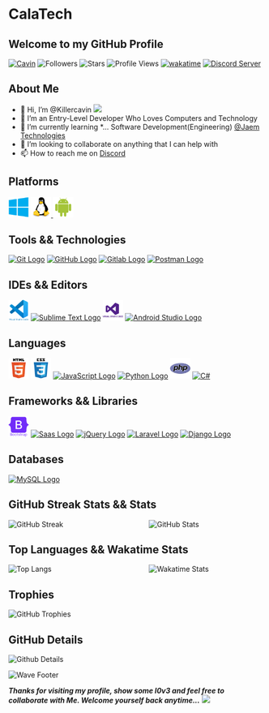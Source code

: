 <!-- Killercavin@CalaTech -->

# CalaTech

## Welcome to my GitHub Profile

[![Cavin](https://img.shields.io/badge/Cavin-<COLOR>.svg)](https://shields.io/)
![Followers](https://img.shields.io/github/followers/Killercavin?label=Follow&style=social&style=plastic)
![Stars](https://img.shields.io/github/stars/Killercavin?affiliations=OWNER%2CCOLLABORATOR&style=social&style=plastic&color=gold)
![Profile Views](https://komarev.com/ghpvc/?username=Killercavin&color=green&style=plastic)
[![wakatime](https://wakatime.com/badge/user/0a629113-4a07-4f00-baa2-ec03ce250a02.svg?style=plastic)](https://wakatime.com/@0a629113-4a07-4f00-baa2-ec03ce250a02)
[![Discord Server](https://img.shields.io/discord/950481728068263976?color=blueviolet&logo=Discord&style=plastic)](https://discord.gg/GnrKuFSaUC)

## About Me

- 👋 Hi, I’m @Killercavin <img src="https://emojis.slackmojis.com/emojis/images/1588315024/8823/hyperkitty.gif?1588315024" width="25"></h3>
- 👀 I’m an Entry-Level Developer Who Loves Computers and Technology
- 🌱 I’m currently learning *... Software Development(Engineering) [@Jaem Technologies](https://jaemtechnologies.com/)
- 💞️ I’m looking to collaborate on anything that I can help with
- 📫 How to reach me on [Discord](https://discordapp.com/users/Killercavin)

## Platforms

<a href="https://www.microsoft.com/en-us/windows" target="_blank"><img src="https://raw.githubusercontent.com/devicons/devicon/master/icons/windows8/windows8-original.svg" alt="Windows Logo" width="40" height="40"></a>
<a href="https://www.linux.org/" target="_blank"><img src="https://raw.githubusercontent.com/devicons/devicon/master/icons/linux/linux-original.svg" alt="Linux Logo" width="40" height="40">
<a href="https://www.android.com/" target="_blank"><img src="https://raw.githubusercontent.com/devicons/devicon/master/icons/android/android-original.svg" alt="Android Logo" width="40" height="40"></a>

## Tools && Technologies

<a href="https://git-scm.com/" target="_blank"><img src="https://www.vectorlogo.zone/logos/git-scm/git-scm-icon.svg" alt="Git Logo" width="40" height="40"></a>
</a><a href="https://github.com/" target="_blank"><img src="https://techstack-generator.vercel.app/github-icon.svg" alt="GitHub Logo" width="40" height="40"></a>
</a><a href="https://gitlab.com" target="_blank"><img src="https://about.gitlab.com/images/press/logo/png/gitlab-icon-rgb.png" alt="Gitlab Logo" width="40" height="40"></a>
</a><a href="https://postman.com/" target="_blank"><img src="https://voyager.postman.com/logo/postman-logo-icon-orange.svg" alt="Postman Logo" width="40" height="40"></a>

## IDEs && Editors

<a href="https://code.visualstudio.com/" target="_blank"><img src="https://raw.githubusercontent.com/devicons/devicon/master/icons/vscode/vscode-original-wordmark.svg" alt="Visual Studio Code Logo" width="40" height="40"></a>
<a href="https://www.sublimetext.com/" target="_blank"><img src="https://www.sublimetext.com/images/icon.png" alt="Sublime Text Logo" width="40" height="40"></a>
<a href="https://visualstudio.microsoft.com/" target="_blank"><img src="https://raw.githubusercontent.com/devicons/devicon/master/icons/visualstudio/visualstudio-plain-wordmark.svg" alt="Visual Studio Logo" width="40" height="40"></a>
<a href="https://developer.android.com/studio" target="_blank"><img src="https://developer.android.com/studio/images/studio-icon.svg" alt="Android Studio Logo" width="40" height="40"></a>

## Languages

<a href="https://www.w3.org/html/" target="_blank"><img src="https://raw.githubusercontent.com/devicons/devicon/master/icons/html5/html5-original-wordmark.svg" alt="HTML5 Logo" width="40" height="40"></a>
<a href="https://www.w3schools.com/css/" target="_blank"><img src="https://raw.githubusercontent.com/devicons/devicon/master/icons/css3/css3-original-wordmark.svg" alt="CSS3 Logo" width="40" height="40"></a>
<a href="https://developer.mozilla.org/en-US/docs/Web/JavaScript" target="_blank"><img src="https://techstack-generator.vercel.app/js-icon.svg" alt="JavaScript Logo" width="50" height="50"></a>
<a href="https://www.python.org/" target="_blank"><img src="https://techstack-generator.vercel.app/python-icon.svg" alt="Python Logo" width="40" height="40"></a>
<a href="https://www.php.net/" target="_blank"><img src="https://raw.githubusercontent.com/devicons/devicon/master/icons/php/php-original.svg" alt="PHP Logo" width="40" height="40"></a>
<a href="https://learn.microsoft.com/en-us/dotnet/csharp/" target="_blank" rel="noreferrer"> <img src="https://techstack-generator.vercel.app/csharp-icon.svg" alt="C#" width="40" height="40"/></a>

## Frameworks && Libraries

<a href="https://getbootstrap.com" target="_blank"><img src="https://raw.githubusercontent.com/devicons/devicon/master/icons/bootstrap/bootstrap-plain-wordmark.svg" alt="Bootstrap Logo" width="40" height="40"></a>
<a href="https://sass-lang.com/" target="_blank"><img src="https://techstack-generator.vercel.app/sass-icon.svg" alt="Saas Logo" width="40" height="40"></a>
<a href="https://jquery.com/" target="_blank"><img src="https://api.jquery.com/wp-content/themes/api.jquery.com/i/favicon.ico" alt="jQuery Logo" width="40" height="40"></a>
<a href="https://www.laravel.com/" target="_blank"><img src="https://laravel.com/img/logomark.min.svg" alt="Laravel Logo" width="40" height="40"></a>
<a href="https://www.djangoproject.com/" target="_blank"><img src="https://techstack-generator.vercel.app/django-icon.svg" alt="Django Logo" width="40" height="40"></a>

## Databases

<a href="https://www.mysql.com/" target="_blank"><img src="https://techstack-generator.vercel.app/mysql-icon.svg" alt="MySQL Logo" width="40" height="40"></a>

<!-- <a href="https://www.postgresql.org/"><img src="https://raw.githubusercontent.com/devicons/devicon/master/icons/postgresql/postgresql-original.svg" alt="PostgreSQL Logo" width="40" height="40"></a><a href="https://www.mongodb.com/" target="_blank"><img src="https://raw.githubusercontent.com/devicons/devicon/master/icons/mongodb/mongodb-original.svg" alt="MongoDB Logo" width="40" height="40"></a><img src="https://raw.githubusercontent.com/devicons/devicon/master/icons/sqlite/sqlite-original.svg" alt="SQLite Logo" width="40" height="40"></a> -->

## GitHub Streak Stats && Stats

<p style="display: flex; justify-content: space-between;" float="left">
  <img src="https://github-readme-streak-stats.herokuapp.com/?user=Killercavin&theme=outrun" alt="GitHub Streak" style="width: 48%; height: auto;">
  <img src="https://github-readme-stats.vercel.app/api?username=Killercavin&show_icons=true&theme=algolia" alt="GitHub Stats" style="width: 45%; height: auto;">
</p>

## Top Languages && Wakatime Stats

<p style="display: flex; justify-content: space-between;" float="left">
  <img src="https://github-readme-stats.vercel.app/api/top-langs/?username=Killercavin&theme=yeblu&limit=15&layout=compact" alt="Top Langs" style="width: 32%; height: auto;"/>
  <img src="https://github-readme-stats.vercel.app/api/wakatime?username=Killercavin&hide_border=true&layout=compact&hide_title=false&langs_count=15&range=all_time&theme=blue-green" alt="Wakatime Stats" style="width: 45%; height: auto;"/>

## Trophies

![GitHub Trophies](https://github-profile-trophy.vercel.app/?username=Killercavin&row=1&column=10)

## GitHub Details
<img src="https://github-profile-summary-cards.vercel.app/api/cards/profile-details?username=Killercavin&theme=tokyonight" alt="Github Details" style="width: 75%; height: auto;">

![Wave Footer](https://capsule-render.vercel.app/api?type=waving&color=0:25faaa,100:fa50e5&height=120&section=footer)

***Thanks for visiting my profile, show some l0v3 and feel free to collaborate with Me. Welcome yourself back anytime...*** <img src="https://emojis.slackmojis.com/emojis/images/1588315024/8823/hyperkitty.gif?1588315024" width="25"></h3>

<!-- End -->
